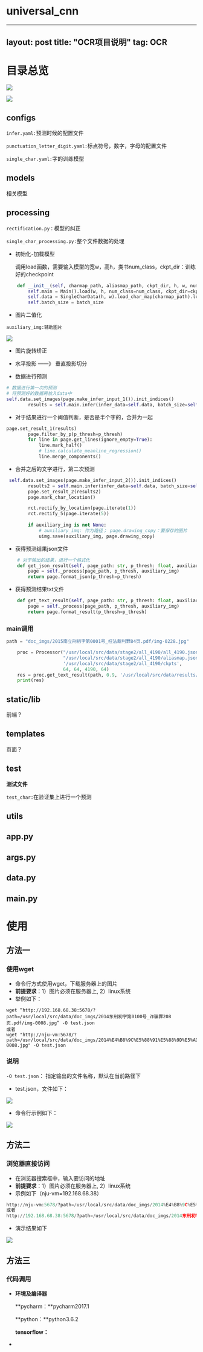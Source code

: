 # universal_cnn
---
layout: post
title: "OCR项目说明"
tag: OCR
---

# 目录总览

![](https://ws1.sinaimg.cn/large/e93305edgy1fy48upcjqhj204q09uq2x.jpg)

![](https://ws1.sinaimg.cn/large/e93305edgy1fy58atxwkwj20hp0k7dgf.jpg)



## configs

`infer.yaml:`预测时候的配置文件

`punctuation_letter_digit.yaml:`标点符号，数字，字母的配置文件

`single_char.yaml:`字的训练模型

## models 

相关模型

## processing

`rectification.py：`模型的纠正

`single_char_processing.py:`整个文件数据的处理

- 初始化-加载模型

  调用load函数，需要输入模型的宽w，高h，类书num_class，ckpt_dir：训练好的checkpoint

~~~python
    def __init__(self, charmap_path, aliasmap_path, ckpt_dir, h, w, num_class, batch_size):
        self.main = Main().load(w, h, num_class=num_class, ckpt_dir=ckpt_dir)
        self.data = SingleCharData(h, w).load_char_map(charmap_path).load_alias_map(aliasmap_path)
        self.batch_size = batch_size
~~~



- 图片二值化

~~~
auxiliary_img:辅助图片
~~~

![](https://ws1.sinaimg.cn/large/e93305edgy1fy5bj9az75j20oc0azq4v.jpg)

- 图片旋转矫正

- 水平投影 ——》 垂直投影切分

- 数据进行预测

~~~python
# 数据进行第一次的预测
# 将预测好的数据再放入data中
self.data.set_images(page.make_infer_input_1()).init_indices()
        results = self.main.infer(infer_data=self.data, batch_size=self.batch_size)
~~~

- 对于结果进行一个阈值判断，是否是半个字的，合并为一起

~~~python
page.set_result_1(results)
        page.filter_by_p(p_thresh=p_thresh)
        for line in page.get_lines(ignore_empty=True):
            line.mark_half()
            # line.calculate_meanline_regression()
            line.merge_components()
~~~

- 合并之后的文字进行，第二次预测

~~~python
 self.data.set_images(page.make_infer_input_2()).init_indices()
        results2 = self.main.infer(infer_data=self.data, batch_size=self.batch_size)
        page.set_result_2(results2)
        page.mark_char_location()

        rct.rectify_by_location(page.iterate(1))
        rct.rectify_5(page.iterate(5))
		
        if auxiliary_img is not None:
            # auxiliary_img: 作为路径； page.drawing_copy：要保存的图片
            uimg.save(auxiliary_img, page.drawing_copy)
~~~

- 获得预测结果json文件

~~~python
    # 对于输出的结果，进行一个格式化
    def get_json_result(self, page_path: str, p_thresh: float, auxiliary_img: str):
        page = self._process(page_path, p_thresh, auxiliary_img)
        return page.format_json(p_thresh=p_thresh)
~~~

- 获得预测结果txt文件

~~~python
    def get_text_result(self, page_path: str, p_thresh: float, auxiliary_img: str):
        page = self._process(page_path, p_thresh, auxiliary_img)
        return page.format_result(p_thresh=p_thresh)
~~~

### main调用

~~~python
path = "doc_imgs/2015南立刑初字第0001号_枉法裁判罪84页.pdf/img-0228.jpg"

    proc = Processor("/usr/local/src/data/stage2/all_4190/all_4190.json",
                     "/usr/local/src/data/stage2/all_4190/aliasmap.json",
                     '/usr/local/src/data/stage2/all_4190/ckpts',
                     64, 64, 4190, 64)
    res = proc.get_text_result(path, 0.9, '/usr/local/src/data/results/auxiliary.png')
    print(res)
~~~



## static/lib

前端？

## templates

页面？

## test

**测试文件**

`test_char:`在验证集上进行一个预测

## utils





## app.py



## args.py





## data.py



## main.py



# 使用

## 方法一

### 使用wget

- 命令行方式使用wget，下载服务器上的图片
- **前提要求**：1）图片必须在服务器上, 2）linux系统
- 举例如下：

~~~
wget “http://192.168.68.38:5678/?path=/usr/local/src/data/doc_imgs/2014东刑初字第0100号_诈骗罪208页.pdf/img-0008.jpg” -O test.json
或者
wget "http://nju-vm:5678/?path=/usr/local/src/data/doc_imgs/2014%E4%B8%9C%E5%88%91%E5%88%9D%E5%AD%97%E7%AC%AC0100%E5%8F%B7_%E8%AF%88%E9%AA%97%E7%BD%AA208%E9%A1%B5.pdf/img-0008.jpg" -O test.json
~~~

### 说明

`-O test.json`： 指定输出的文件名称，默认在当前路径下

- test.json，文件如下：

![](https://ws1.sinaimg.cn/large/e93305edgy1fy59851eyfj20j00fwad6.jpg)

- 命令行示例如下：

![](https://ws1.sinaimg.cn/large/e93305edgy1fy58wjcd3mj20kt0o5tf5.jpg)



## 方法二

### 浏览器直接访问

- 在浏览器搜索框中，输入要访问的地址
- **前提要求**：1）图片必须在服务器上, 2）linux系统
- 示例如下（nju-vm=192.168.68.38）

~~~python
http://nju-vm:5678/?path=/usr/local/src/data/doc_imgs/2014%E4%B8%9C%E5%88%91%E5%88%9D%E5%AD%97%E7%AC%AC0100%E5%8F%B7_%E8%AF%88%E9%AA%97%E7%BD%AA208%E9%A1%B5.pdf/img-0008.jpg
或者
http://192.168.68.38:5678/?path=/usr/local/src/data/doc_imgs/2014东刑初字第0100号_诈骗罪208页.pdf/img-0008.jpg
~~~

- 演示结果如下

![](https://ws1.sinaimg.cn/large/e93305edgy1fy59d6nqm3j211u0600ul.jpg)

## 方法三

### 代码调用

- **环境及编译器**

  **pycharm：**pycharm2017.1

  **python：**python3.6.2

  **tensorflow：**

- 

